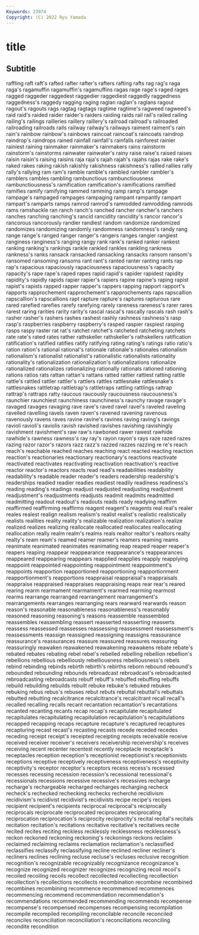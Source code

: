 ```yaml
---
Keywords: 23974
Copyright: (C) 2022 Ryu Yamada
---
```



# title

## Subtitle
raffling raft raft's rafted rafter rafter's rafters rafting rafts
rag rag's raga raga's ragamuffin ragamuffin's ragamuffins ragas rage rage's
raged rages ragged raggeder raggedest raggedier raggediest raggedly raggedness raggedness's
raggedy ragging raging raglan raglan's raglans ragout ragout's ragouts rags
ragtag ragtags ragtime ragtime's ragweed ragweed's raid raid's raided raider
raider's raiders raiding raids rail rail's railed railing railing's railings
railleries raillery raillery's railroad railroad's railroaded railroading railroads rails railway
railway's railways raiment raiment's rain rain's rainbow rainbow's rainbows raincoat
raincoat's raincoats raindrop raindrop's raindrops rained rainfall rainfall's rainfalls rainforest
rainier rainiest raining rainmaker rainmaker's rainmakers rains rainstorm rainstorm's rainstorms
rainwater rainwater's rainy raise raise's raised raises raisin raisin's raising
raisins raja raja's rajah rajah's rajahs rajas rake rake's raked
rakes raking rakish rakishly rakishness rakishness's rallied rallies rally rally's
rallying ram ram's ramble ramble's rambled rambler rambler's ramblers rambles
rambling rambunctious rambunctiousness rambunctiousness's ramification ramification's ramifications ramified ramifies ramify
ramifying rammed ramming ramp ramp's rampage rampage's rampaged rampages rampaging
rampant rampantly rampart rampart's ramparts ramps ramrod ramrod's ramrodded ramrodding
ramrods rams ramshackle ran ranch ranch's ranched rancher rancher's ranchers
ranches ranching ranching's rancid rancidity rancidity's rancor rancor's rancorous rancorously
randier randiest random randomize randomized randomizes randomizing randomly randomness randomness's
randy rang range range's ranged ranger ranger's rangers ranges rangier
rangiest ranginess ranginess's ranging rangy rank rank's ranked ranker rankest
ranking ranking's rankings rankle rankled rankles rankling rankness rankness's ranks
ransack ransacked ransacking ransacks ransom ransom's ransomed ransoming ransoms rant
rant's ranted ranter ranting rants rap rap's rapacious rapaciously rapaciousness
rapaciousness's rapacity rapacity's rape rape's raped rapes rapid rapid's rapider
rapidest rapidity rapidity's rapidly rapids rapier rapier's rapiers rapine rapine's
raping rapist rapist's rapists rapped rapper rapper's rappers rapping rapport
rapport's rapports rapprochement rapprochement's rapprochements raps rapscallion rapscallion's rapscallions rapt
rapture rapture's raptures rapturous rare rared rarefied rarefies rarefy rarefying
rarely rareness rareness's rarer rares rarest raring rarities rarity rarity's
rascal rascal's rascally rascals rash rash's rasher rasher's rashers rashes
rashest rashly rashness rashness's rasp rasp's raspberries raspberry raspberry's rasped
raspier raspiest rasping rasps raspy raster rat rat's ratchet ratchet's
ratcheted ratcheting ratchets rate rate's rated rates rather rathskeller rathskeller's
rathskellers ratification ratification's ratified ratifies ratify ratifying rating rating's ratings
ratio ratio's ration ration's rational rational's rationale rationale's rationales rationalism
rationalism's rationalist rationalist's rationalistic rationalists rationality rationality's rationalization rationalization's rationalizations
rationalize rationalized rationalizes rationalizing rationally rationals rationed rationing rations ratios
rats rattan rattan's rattans ratted rattier rattiest ratting rattle rattle's
rattled rattler rattler's rattlers rattles rattlesnake rattlesnake's rattlesnakes rattletrap rattletrap's
rattletraps rattling rattlings rattrap rattrap's rattraps ratty raucous raucously raucousness
raucousness's raunchier raunchiest raunchiness raunchiness's raunchy ravage ravage's ravaged ravages
ravaging rave rave's raved ravel ravel's raveled raveling ravelled ravelling
ravels raven raven's ravened ravening ravenous ravenously ravens raves ravine
ravine's ravines raving raving's ravings ravioli ravioli's raviolis ravish ravished
ravishes ravishing ravishingly ravishment ravishment's raw raw's rawboned rawer rawest
rawhide rawhide's rawness rawness's ray ray's rayon rayon's rays raze
razed razes razing razor razor's razors razz razz's razzed razzes
razzing re re's reach reach's reachable reached reaches reaching react
reacted reacting reaction reaction's reactionaries reactionary reactionary's reactions reactivate reactivated
reactivates reactivating reactivation reactivation's reactive reactor reactor's reactors reacts read
read's readabilities readability readability's readable reader reader's readers readership readership's
readerships readied readier readies readiest readily readiness readiness's reading reading's
readings readjust readjusted readjusting readjustment readjustment's readjustments readjusts readmit readmits
readmitted readmitting readout readout's readouts reads ready readying reaffirm reaffirmed
reaffirming reaffirms reagent reagent's reagents real real's realer reales realest
realign realism realism's realist realist's realistic realistically realists realities reality
reality's realizable realization realization's realize realized realizes realizing reallocate reallocated
reallocates reallocating reallocation really realm realm's realms reals realtor realtor's
realtors realty realty's ream ream's reamed reamer reamer's reamers reaming
reams reanimate reanimated reanimates reanimating reap reaped reaper reaper's reapers
reaping reappear reappearance reappearance's reappearances reappeared reappearing reappears reapplied reapplies
reapply reapplying reappoint reappointed reappointing reappointment reappointment's reappoints reapportion reapportioned
reapportioning reapportionment reapportionment's reapportions reappraisal reappraisal's reappraisals reappraise reappraised reappraises
reappraising reaps rear rear's reared rearing rearm rearmament rearmament's rearmed
rearming rearmost rearms rearrange rearranged rearrangement rearrangement's rearrangements rearranges rearranging
rears rearward rearwards reason reason's reasonable reasonableness reasonableness's reasonably reasoned
reasoning reasoning's reasons reassemble reassembled reassembles reassembling reassert reasserted reasserting
reasserts reassess reassessed reassesses reassessing reassessment reassessment's reassessments reassign reassigned
reassigning reassigns reassurance reassurance's reassurances reassure reassured reassures reassuring reassuringly
reawaken reawakened reawakening reawakens rebate rebate's rebated rebates rebating rebel
rebel's rebelled rebelling rebellion rebellion's rebellions rebellious rebelliously rebelliousness rebelliousness's
rebels rebind rebinding rebinds rebirth rebirth's rebirths reborn rebound rebound's
rebounded rebounding rebounds rebroadcast rebroadcast's rebroadcasted rebroadcasting rebroadcasts rebuff rebuff's
rebuffed rebuffing rebuffs rebuild rebuilding rebuilds rebuilt rebuke rebuke's rebuked
rebukes rebuking rebus rebus's rebuses rebut rebuts rebuttal rebuttal's rebuttals
rebutted rebutting recalcitrance recalcitrance's recalcitrant recall recall's recalled recalling recalls
recant recantation recantation's recantations recanted recanting recants recap recap's recapitulate
recapitulated recapitulates recapitulating recapitulation recapitulation's recapitulations recapped recapping recaps recapture
recapture's recaptured recaptures recapturing recast recast's recasting recasts recede receded
recedes receding receipt receipt's receipted receipting receipts receivable receive received
receiver receiver's receivers receivership receivership's receives receiving recent recenter recentest
recently receptacle receptacle's receptacles reception reception's receptionist receptionist's receptionists receptions
receptive receptively receptiveness receptiveness's receptivity receptivity's receptor receptor's receptors recess
recess's recessed recesses recessing recession recession's recessional recessional's recessionals recessions
recessive recessive's recessives recharge recharge's rechargeable recharged recharges recharging recheck
recheck's rechecked rechecking rechecks recherché recidivism recidivism's recidivist recidivist's recidivists
recipe recipe's recipes recipient recipient's recipients reciprocal reciprocal's reciprocally reciprocals
reciprocate reciprocated reciprocates reciprocating reciprocation reciprocation's reciprocity reciprocity's recital recital's
recitals recitation recitation's recitations recitative recitative's recitatives recite recited recites
reciting reckless recklessly recklessness recklessness's reckon reckoned reckoning reckoning's reckonings
reckons reclaim reclaimed reclaiming reclaims reclamation reclamation's reclassified reclassifies reclassify
reclassifying recline reclined recliner recliner's recliners reclines reclining recluse recluse's
recluses reclusive recognition recognition's recognizable recognizably recognizance recognizance's recognize recognized
recognizer recognizes recognizing recoil recoil's recoiled recoiling recoils recollect recollected
recollecting recollection recollection's recollections recollects recombination recombine recombined recombines recombining
recommence recommenced recommences recommencing recommend recommendation recommendation's recommendations recommended recommending
recommends recompense recompense's recompensed recompenses recompensing recompilation recompile recompiled recompiling
reconcilable reconcile reconciled reconciles reconciliation reconciliation's reconciliations reconciling recondite recondition
